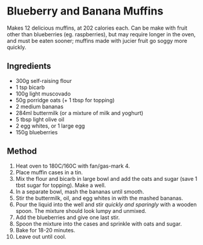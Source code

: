 Blueberry and Banana Muffins
============================

Makes 12 delicious muffins, at 202 calories each. Can be make with fruit other than blueberries (eg. raspberries), but may require longer in the oven, and must be eaten sooner; muffins made with jucier fruit go soggy more quickly.


Ingredients
-----------

- 300g self-raising flour
- 1 tsp bicarb
- 100g light muscovado
- 50g porridge oats (+ 1 tbsp for topping)
- 2 medium bananas
- 284ml buttermilk (or a mixture of milk and yoghurt)
- 5 tbsp light olive oil
- 2 egg whites, or 1 large egg
- 150g blueberries


Method
------

1. Heat oven to 180C/160C with fan/gas-mark 4.
2. Place muffin cases in a tin.
3. Mix the flour and bicarb in large bowl and add the oats and sugar (save 1 tbst sugar for topping). Make a well.
4. In a separate bowl, mash the bananas until smooth.
5. Stir the buttermilk, oil, and egg whites in with the mashed bananas.
6. Pour the liquid into the well and stir *quickly and sparingly* with a wooden spoon. The mixture should look lumpy and unmixed.
7. Add the blueberries and give one last stir.
8. Spoon the mixture into the cases and sprinkle with oats and sugar.
9. Bake for 18-20 minutes.
10. Leave out until cool. 
